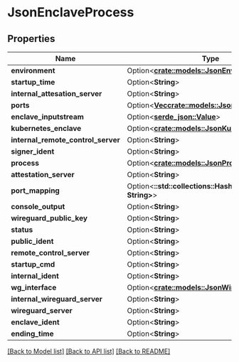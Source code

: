# JsonEnclaveProcess

## Properties

Name | Type | Description | Notes
------------ | ------------- | ------------- | -------------
**environment** | Option<[**crate::models::JsonEnvironment**](json_Environment.md)> |  | [optional]
**startup_time** | Option<**String**> |  | [optional]
**internal_attesation_server** | Option<**String**> |  | [optional]
**ports** | Option<[**Vec<crate::models::JsonEnclavePort>**](json_EnclavePort.md)> |  | [optional]
**enclave_inputstream** | Option<[**serde_json::Value**](.md)> |  | [optional]
**kubernetes_enclave** | Option<[**crate::models::JsonKubernetesEnclave**](json_KubernetesEnclave.md)> |  | [optional]
**internal_remote_control_server** | Option<**String**> |  | [optional]
**signer_ident** | Option<**String**> |  | [optional]
**process** | Option<[**crate::models::JsonProcess**](json_Process.md)> |  | [optional]
**attestation_server** | Option<**String**> |  | [optional]
**port_mapping** | Option<**::std::collections::HashMap<String, String>**> |  | [optional]
**console_output** | Option<**String**> |  | [optional]
**wireguard_public_key** | Option<**String**> |  | [optional]
**status** | Option<**String**> |  | [optional]
**public_ident** | Option<**String**> |  | [optional]
**remote_control_server** | Option<**String**> |  | [optional]
**startup_cmd** | Option<**String**> |  | [optional]
**internal_ident** | Option<**String**> |  | [optional]
**wg_interface** | Option<[**crate::models::JsonWireguardInterface**](json_WireguardInterface.md)> |  | [optional]
**internal_wireguard_server** | Option<**String**> |  | [optional]
**wireguard_server** | Option<**String**> |  | [optional]
**enclave_ident** | Option<**String**> |  | [optional]
**ending_time** | Option<**String**> |  | [optional]

[[Back to Model list]](../README.md#documentation-for-models) [[Back to API list]](../README.md#documentation-for-api-endpoints) [[Back to README]](../README.md)


